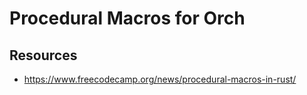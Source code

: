 # Procedural Macros for Orch

## Resources

- https://www.freecodecamp.org/news/procedural-macros-in-rust/